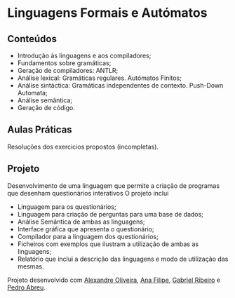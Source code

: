 # Linguagens Formais e Autómatos
## Conteúdos
  * Introdução às linguagens e aos compiladores;
  * Fundamentos sobre gramáticas;
  * Geração de compiladores: ANTLR;
  * Análise lexical: Gramáticas regulares. Autómatos Finitos;
  * Análise sintáctica: Gramáticas independentes de contexto. Push-Down Automata;
  * Análise semântica;
  * Geração de código.
## Aulas Práticas
Resoluções dos exercicios propostos (incompletas).

## Projeto
Desenvolvimento de uma linguagem que permite a criação de programas que desenham questionários interativos
O projeto inclui
  * Linguagem para os questionários;
  * Linguagem para criação de perguntas para uma base de dados;
  * Análise Semântica de ambas as linguagens;
  * Interface gráfica que apresenta o questionário;
  * Compilador para a linguagem dos questionários;
  * Ficheiros com exemplos que ilustram a utilização de ambas as linguagens;
  * Relatório que inclui a descrição das linguagens e modo de utilização das mesmas.

Projeto desenvolvido com [Alexandre Oliveira](https://github.com/AlexOliZ), [Ana Filipe](https://github.com/AnaaFilipe), [Gabriel Ribeiro](https://github.com/GabeRibeiro) e [Pedro Abreu](https://github.com/Torrakanor611).
